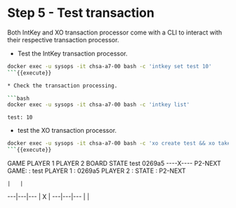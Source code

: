 # Step 5 - Test transaction

Both IntKey and XO transaction processor come with a CLI to interact with their respective transaction processor.

* Test the IntKey transaction processor.

```bash
docker exec -u sysops -it chsa-a7-00 bash -c 'intkey set test 10'
```{{execute}}

* Check the transaction processing.

```bash
docker exec -u sysops -it chsa-a7-00 bash -c 'intkey list'
```

```
test: 10
```

* test the XO transaction processor.

```bash
docker exec -u sysops -it chsa-a7-00 bash -c 'xo create test && xo take test 5 && xo list && xo show test'
```{{execute}}

```
GAME            PLAYER 1        PLAYER 2        BOARD     STATE
test            0269a5                          ----X---- P2-NEXT
GAME:     : test
PLAYER 1  : 0269a5
PLAYER 2  :
STATE     : P2-NEXT

    |   |
 ---|---|---
    | X |
 ---|---|---
    |   |
```